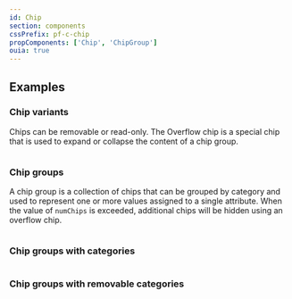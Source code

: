 ```yaml
---
id: Chip
section: components
cssPrefix: pf-c-chip
propComponents: ['Chip', 'ChipGroup']
ouia: true
---
```


## Examples

### Chip variants
Chips can be removable or read-only. The Overflow chip is a special chip that is used to expand or collapse the content of a chip group.

```ts file='./ChipDefault.tsx'
```

### Chip groups

A chip group is a collection of chips that can be grouped by category and used to represent one or more values assigned to a single attribute. When the value of `numChips` is exceeded, additional chips will be hidden using an overflow chip.

```ts file='./ChipGroupInline.tsx'
```

### Chip groups with categories

```ts file='./ChipGroupWithCategories.tsx'
```

### Chip groups with removable categories

```ts file='./ChipGroupRemovableCategories.tsx'
```
